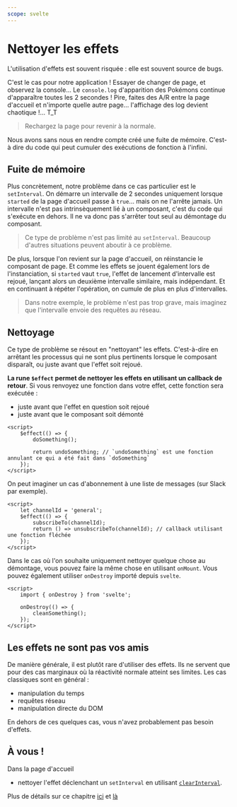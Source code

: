```yaml
---
scope: svelte
---
```


# Nettoyer les effets

L'utilisation d'effets est souvent risquée : elle est souvent source de bugs.

C'est le cas pour notre application ! Essayer de changer de page, et observez la console... Le
`console.log` d'apparition des Pokémons continue d'apparaître toutes les 2 secondes ! Pire, faites
des A/R entre la page d'accueil et n'importe quelle autre page... l'affichage des log devient
chaotique !... T_T

> Rechargez la page pour revenir à la normale.

Nous avons sans nous en rendre compte créé une fuite de mémoire. C'est-à dire du code qui peut
cumuler des exécutions de fonction à l'infini.

## Fuite de mémoire

Plus concrètement, notre problème dans ce cas particulier est le `setInterval`. On démarre un
intervalle de 2 secondes uniquement lorsque `started` de la page d'accueil passe à `true`... mais on
ne l'arrête jamais. Un intervalle n'est pas intrinsèquement lié à un composant, c'est du code qui
s'exécute en dehors. Il ne va donc pas s'arrêter tout seul au démontage du composant.

> Ce type de problème n'est pas limité au `setInterval`. Beaucoup d'autres situations peuvent
> aboutir à ce problème.

De plus, lorsque l'on revient sur la page d'accueil, on réinstancie le composant de page. Et comme
les effets se jouent également lors de l'instanciation, si `started` vaut `true`, l'effet de
lancement d'intervalle est rejoué, lançant alors un deuxième intervalle similaire, mais indépendant.
Et en continuant à répéter l'opération, on cumule de plus en plus d'intervalles.

> Dans notre exemple, le problème n'est pas trop grave, mais imaginez que l'intervalle envoie des
> requêtes au réseau.

## Nettoyage

Ce type de problème se résout en "nettoyant" les effets. C'est-à-dire en arrêtant les processus qui
ne sont plus pertinents lorsque le composant disparaît, ou juste avant que l'effet soit rejoué.

**La rune `$effect` permet de nettoyer les effets en utilisant un callback de retour**. Si vous
renvoyez une fonction dans votre effet, cette fonction sera exécutée :

- juste avant que l'effet en question soit rejoué
- juste avant que le composant soit démonté

```svelte
<script>
	$effect(() => {
		doSomething();

		return undoSomething; // `undoSomething` est une fonction annulant ce qui a été fait dans `doSomething`
	});
</script>
```

On peut imaginer un cas d'abonnement à une liste de messages (sur Slack par exemple).

```svelte
<script>
	let channelId = 'general';
	$effect(() => {
		subscribeTo(channelId);
		return () => unsubscribeTo(channelId); // callback utilisant une fonction fléchée
	});
</script>
```

Dans le cas où l'on souhaite uniquement nettoyer quelque chose au démontage, vous pouvez faire la
même chose en utilisant `onMount`. Vous pouvez également utiliser `onDestroy` importé depuis
`svelte`.

```svelte
<script>
	import { onDestroy } from 'svelte';

	onDestroy(() => {
		cleanSomething();
	});
</script>
```

## Les effets ne sont pas vos amis

De manière générale, il est plutôt rare d'utiliser des effets. Ils ne servent que pour des cas
marginaux où la réactivité normale atteint ses limites. Les cas classiques sont en général :

- manipulation du temps
- requêtes réseau
- manipulation directe du DOM

En dehors de ces quelques cas, vous n'avez probablement pas besoin d'effets.

## À vous !

<section class='task'>

Dans la page d'accueil

- nettoyer l'effet déclenchant un `setInterval` en utilisant
  [`clearInterval`](https://developer.mozilla.org/fr/docs/Web/API/clearInterval).

</section>

Plus de détails sur ce chapitre [ici](https://svelte-5-preview.vercel.app/docs/runes#$effect) et
[là](https://svelte-5-preview.vercel.app/docs/runes#$effect-when-not-to-use-$effect)
